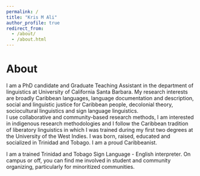 ```yaml
---
permalink: /
title: "Kris M Ali"
author_profile: true
redirect_from: 
  - /about/
  - /about.html
---
```


About
======
I am a PhD candidate and Graduate Teaching Assistant in the department of linguistics at University of California Santa Barbara. 
My research interests are broadly Caribbean languages, language documentation and description, social and linguistic justice for Caribbean people, decolonial theory, sociocultural linguistics and sign language linguistics.  
I use collaborative and community-based research methods, I am interested in indigenous research methodologies and I follow the Caribbean tradition of liberatory linguistics in which I was trained during my first two degrees at the University of the West Indies. 
I was born, raised, educated and socialized in Trinidad and Tobago. I am a proud Caribbeanist.  

I am a trained Trinidad and Tobago Sign Language - English interpreter. On campus or off, you can find me involved in student and community organizing, particularly for minoritized communities.



